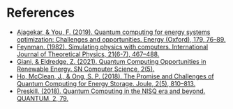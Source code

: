 # References

* [Ajagekar, & You, F. (2019). Quantum computing for energy systems
optimization: Challenges and opportunities. Energy (Oxford), 179, 76–89.](
    https://doi.org/10.1016/j.energy.2019.04.186
)
* [Feynman. (1982). Simulating physics with computers. International Journal of
Theoretical Physics, 21(6-7), 467–488.](
    https://doi.org/10.1007/BF02650179
)
* [Giani, & Eldredge, Z. (2021). Quantum Computing Opportunities in Renewable
Energy. SN Computer Science, 2(5).](
    https://doi.org/10.1007/s42979-021-00786-3
)
* [Ho, McClean, J., & Ong, S. P. (2018). The Promise and Challenges of Quantum
Computing for Energy Storage. Joule, 2(5), 810–813.](
    https://doi.org/10.1016/j.joule.2018.04.021
)
* [Preskill. (2018). Quantum Computing in the NISQ era and beyond. QUANTUM, 2,
79.](
    https://doi.org/10.22331/q-2018-08-06-79
)
